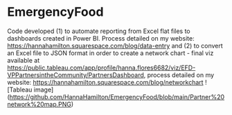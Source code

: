 # EmergencyFood
Code developed (1) to automate reporting from Excel flat files to dashboards created in Power BI. Process detailed on my website: https://hannahamilton.squarespace.com/blog/data-entry and (2) to convert an Excel file to JSON format in order to create a network chart - final viz available at https://public.tableau.com/app/profile/hanna.flores6682/viz/EFD-VPPartnersintheCommunity/PartnersDashboard, process detailed on my website: https://hannahamilton.squarespace.com/blog/networkchart
![Tableau image] (https://github.com/HannaHamilton/EmergencyFood/blob/main/Partner%20network%20map.PNG)
